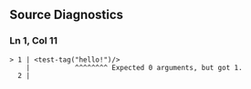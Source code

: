 ## Source Diagnostics
### Ln 1, Col 11
```marko
> 1 | <test-tag("hello!")/>
    |           ^^^^^^^^ Expected 0 arguments, but got 1.
  2 |
```

